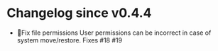 # Changelog since v0.4.4
- 🔨Fix file permissions
User permissions can be incorrect in case of system move/restore.
Fixes #18 #19 
